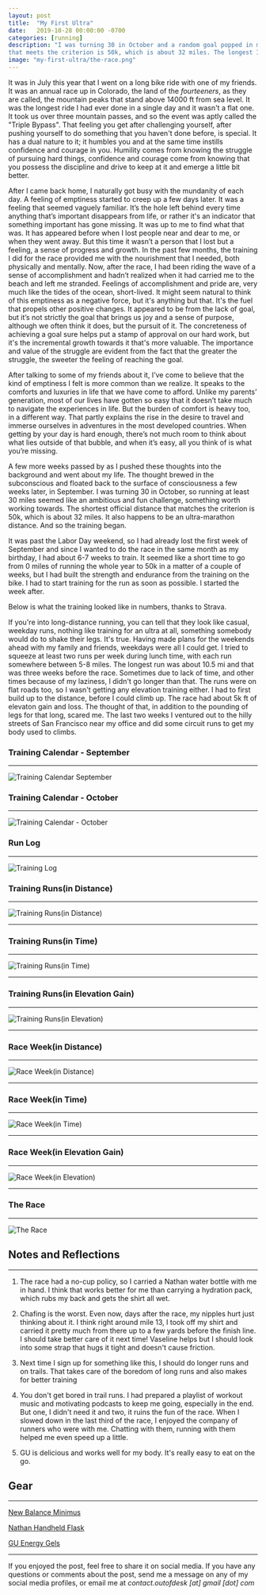 ```yaml
---
layout: post
title:  "My First Ultra"
date:   2019-10-28 00:00:00 -0700
categories: [running]
description: "I was turning 30 in October and a random goal popped in my mind - to run at least 30 miles. The shortest official distance
that meets the criterion is 50k, which is about 32 miles. The longest I had run so far was a 35k the year before, which is about 22.5 miles. So it looked like an ambitious, formidable, yet doable challenge. It was past the Labor Day weekend, so I had already lost the first week of September..."
image: "my-first-ultra/the-race.png"
---
```

It was in July this year that I went on a long bike ride with one of my friends. It was an annual race up in Colorado, the land of the *fourteeners*, as they are called, the mountain peaks that stand above 14000 ft from sea level. It was the longest ride I had ever done in a single day and it wasn't a flat one. It took us over three mountain passes, and so the event was aptly called the "Triple Bypass". That feeling you get after challenging yourself, after pushing yourself to do something that you haven't done before, is special. It has a dual nature to it; it humbles you and at the same time instills confidence and courage in you. Humility comes from knowing the struggle of pursuing hard things, confidence and courage come from knowing that you possess the discipline and drive to keep at it and emerge a little bit better.

After I came back home, I naturally got busy with the mundanity of each day. A feeling of emptiness started to creep up a few days later. It was a feeling that seemed vaguely familiar. It’s the hole left behind every time anything that’s important disappears from life, or rather it's an indicator that something important has gone missing. It was up to me to find what that was. It has appeared before when I lost people near and dear to me, or when they went away. But this time it wasn’t a person that I lost but a feeling, a sense of progress and growth. In the past few months, the training I did for the race provided me with the nourishment that I needed, both physically and mentally. Now, after the race, I had been riding the wave of a sense of accomplishment and hadn’t realized when it had carried me to the beach and left me stranded. Feelings of accomplishment and pride are, very much like the tides of the ocean, short-lived. It might seem natural to think of this emptiness as a negative force, but it's anything but that. It's the fuel that propels other positive changes. It appeared to be from the lack of goal, but it’s not strictly the goal that brings us joy and a sense of purpose, although we often think it does, but the pursuit of it. The concreteness of achieving a goal sure helps put a stamp of approval on our hard work, but it's the incremental growth towards it that's more valuable. The importance and value of the struggle are evident from the fact that the greater the struggle, the sweeter the feeling of reaching the goal. 

After talking to some of my friends about it, I’ve come to believe that the kind of emptiness I felt is more common than we realize. It speaks to the comforts and luxuries in life that we have come to afford. Unlike my parents’ generation, most of our lives have gotten so easy that it doesn’t take much to navigate the experiences in life. But the burden of comfort is heavy too, in a different way. That partly explains the rise in the desire to travel and immerse ourselves in adventures in the most developed countries. When getting by your day is hard enough, there’s not much room to think about what lies outside of that bubble, and when it’s easy, all you think of is what you’re missing.

A few more weeks passed by as I pushed these thoughts into the background and went about my life. The thought brewed in the subconscious and floated back to the surface of consciousness a few weeks later, in September. I was turning 30 in October, so running at least 30 miles seemed like an ambitious and fun challenge, something worth working towards. The shortest official distance that matches the criterion is 50k, which is about 32 miles. It also happens to be an ultra-marathon distance. And so the training began.

It was past the Labor Day weekend, so I had already lost the first week of September and since I wanted to do the race in the same month as my birthday, I had about 6-7 weeks to train. It seemed like a short time to go from 0 miles of running the whole year to 50k in a matter of a couple of weeks, but I had built the strength and endurance from the training on the bike. I had to start training for the run as soon as possible. I started the week after.

Below is what the training looked like in numbers, thanks to Strava.

If you're into long-distance running, you can tell that they look like casual, weekday runs, nothing like training for an ultra at all, something somebody would do to shake their legs. It's true. Having made plans for the weekends ahead with my family and friends, weekdays were all I could get. I tried to squeeze at least two runs per week during lunch time, with each run somewhere between 5-8 miles. The longest run was about 10.5 mi and that was three weeks before the race. Sometimes due to lack of time, and other times because of my laziness, I didn't go longer than that. The runs were on flat roads too, so I wasn't getting any elevation training either. I had to first build up to the distance, before I could climb up. The race had about 5k ft of elevaton gain and loss. The thought of that, in addition to the pounding of legs for that long, scared me. The last two weeks I ventured out to the hilly streets of San Francisco near my office and did some circuit runs to get my body used to climbs.


### Training Calendar - September
-----

![Training Calendar September](/static/img/my-first-ultra/training-calendar-september.png)


### Training Calendar - October
-----

![Training Calendar \- October](/static/img/my-first-ultra/training-calendar-october.png)


### Run Log
-----

![Training Log](/static/img/my-first-ultra/training-log.png)

### Training Runs(in Distance)
-----

![Training Runs\(in Distance\)](/static/img/my-first-ultra/training-runs-distance.png)

***

### Training Runs(in Time)
-----

![Training Runs\(in Time\)](/static/img/my-first-ultra/training-runs-time.png)

***

### Training Runs(in Elevation Gain)
-----

![Training Runs\(in Elevation\)](/static/img/my-first-ultra/training-runs-elevation.png)

***
### Race Week(in Distance)
-----

![Race Week\(in Distance\)](/static/img/my-first-ultra/race-week-distance.png)

***

### Race Week(in Time)
-----

![Race Week\(in Time\)](/static/img/my-first-ultra/race-week-time.png)

***

### Race Week(in Elevation Gain)
-----

![Race Week\(in Elevation\)](/static/img/my-first-ultra/race-week-elevation.png)

***

### The Race
-----

![The Race](/static/img/my-first-ultra/the-race.png)


## Notes and Reflections
-----

1. The race had a no-cup policy, so I carried a Nathan water bottle with me in hand. I think that works better for me than carrying a hydration pack, which rubs my back and gets the shirt all wet.

2. Chafing is the worst. Even now, days after the race, my nipples hurt just thinking about it. I think right around mile 13, I took off my shirt and carried it pretty much from there up to a few yards before the finish line. I should take better care of it next time! Vaseline helps but I should look into some strap that hugs it tight and doesn't cause friction.

3. Next time I sign up for something like this, I should do longer runs and on trails. That takes care of the boredom of long runs and also makes for better training

4. You don't get bored in trail runs. I had prepared a playlist of workout music and motivating podcasts to keep me going, especially in the end. But one, I didn't need it and two, it ruins the fun of the race. When I slowed down in the last third of the race, I enjoyed the company of runners who were with me. Chatting with them, running with them helped me even speed up a little.

5. GU is delicious and works well for my body. It's really easy to eat on the go.

## Gear
-----

[New Balance Minimus](https://www.newbalance.com/pd/Minimus-Trail-10/190325795818.html?ecid=ps_Google_pla_190325795818_1699205516&crtp=paidsearch&ncr=true&&CATARGETID=172000630002405320&CADevice=c&gclid=CjwKCAjwxt_tBRAXEiwAENY8hU7bNqAaUvQr4sk556T2MGHF4m5J3F30Jy7qvvDe9b_MznLsEbPS1BoCsSIQAvD_BwE&gclsrc=aw.ds#color=Black_with_Silver&size=8&width=2E)

[Nathan Handheld Flask](https://www.nathansports.com/collections/hydration/products/speedmax-plus-flask)

[GU Energy Gels](https://guenergy.com/products/all-energy-gel)

*****

If you enjoyed the post, feel free to share it on social media. If you have any questions or comments about the post, send me a message on any of my social media profiles, or email me at *contact.outofdesk [at] gmail [dot] com*
